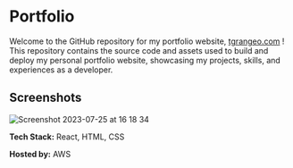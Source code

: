 
# Portfolio

Welcome to the GitHub repository for my portfolio website, [tgrangeo.com](https://tgrangeo.com/) ! This repository contains the source code and assets used to build and deploy my personal portfolio website, showcasing my projects, skills, and experiences as a developer.

## Screenshots

![Screenshot 2023-07-25 at 16 18 34](https://github.com/tgrangeo/Portfolio/assets/53308638/00102173-f266-4657-88f1-36b57567e797)

**Tech Stack:** React, HTML, CSS

**Hosted by:** AWS

